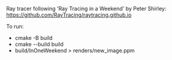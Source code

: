 Ray tracer following 'Ray Tracing in a Weekend' by Peter Shirley: https://github.com/RayTracing/raytracing.github.io

To run:
* cmake -B build
* cmake --build build
* build/InOneWeekend > renders/new_image.ppm